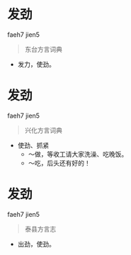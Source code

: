 # 发劲
faeh7 jien5
> 东台方言词典
- 发力，使劲。

# 发劲
faeh7 jien5
> 兴化方言词典
- 使劲、抓紧
  - ～做，等收工请大家洗澡、吃晚饭。
  - ～吃，后头还有好的！

# 发劲
faeh7 jien5
> 泰县方言志
- 出劲，使劲。
